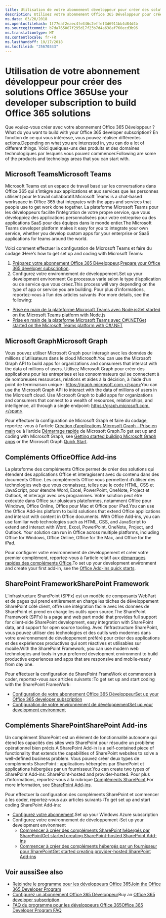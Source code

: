 ```yaml
---
title: Utilisation de votre abonnement développeur pour créer des solutions Office 365
description: Utilisez votre abonnement Office 365 Développeur pour créer les solutions que vous souhaitez.
ms.date: 03/20/2018
ms.openlocfilehash: 1f77eaf2eaec4fe346c2effef3d6911bb4d84d4b
ms.sourcegitcommit: b7da765007f295d17f23b7d4a638af760ecd3b96
ms.translationtype: HT
ms.contentlocale: fr-FR
ms.lasthandoff: 10/17/2018
ms.locfileid: "25670343"
---
```

# <a name="use-your-developer-subscription-to-build-office-365-solutions"></a><span data-ttu-id="fac7c-103">Utilisation de votre abonnement développeur pour créer des solutions Office 365</span><span class="sxs-lookup"><span data-stu-id="fac7c-103">Use your developer subscription to build Office 365 solutions</span></span>

<span data-ttu-id="fac7c-104">Que voulez-vous créer avec votre abonnement Office 365 Développeur ?</span><span class="sxs-lookup"><span data-stu-id="fac7c-104">What do you want to build with your Office 365 developer subscription?</span></span> <span data-ttu-id="fac7c-105">En fonction de ce qui vous intéresse, vous pouvez réaliser différentes actions.</span><span class="sxs-lookup"><span data-stu-id="fac7c-105">Depending on what you are interested in, you can do a lot of different things.</span></span> <span data-ttu-id="fac7c-106">Voici quelques-uns des produits et des domaines technologiques par lesquels vous pouvez commencer.</span><span class="sxs-lookup"><span data-stu-id="fac7c-106">Following are some of the products and technology areas that you can start with.</span></span>

## <a name="microsoft-teams"></a><span data-ttu-id="fac7c-107">Microsoft Teams</span><span class="sxs-lookup"><span data-stu-id="fac7c-107">Microsoft Teams</span></span>

<span data-ttu-id="fac7c-108">Microsoft Teams est un espace de travail basé sur les conversations dans Office 365 qui s’intègre aux applications et aux services que les personnes utilisent pour le travail collaboratif.</span><span class="sxs-lookup"><span data-stu-id="fac7c-108">Microsoft Teams is a chat-based workspace in Office 365 that integrates with the apps and services that people use to get work done together.</span></span> <span data-ttu-id="fac7c-109">La plateforme Microsoft Teams pour les développeurs facilite l’intégration de votre propre service, que vous développiez des applications personnalisées pour votre entreprise ou des applications SaaS pour des équipes dans le monde entier.</span><span class="sxs-lookup"><span data-stu-id="fac7c-109">The Microsoft Teams developer platform makes it easy for you to integrate your own service, whether you develop custom apps for your enterprise or SaaS applications for teams around the world.</span></span>

<span data-ttu-id="fac7c-110">Voici comment effectuer la configuration de Microsoft Teams et faire du codage :</span><span class="sxs-lookup"><span data-stu-id="fac7c-110">Here's how to get set up and coding with Microsoft Teams:</span></span>

1. <span data-ttu-id="fac7c-111">[Préparez votre abonnement Office 365 Développeur](https://docs.microsoft.com/fr-FR/microsoftteams/platform/get-started/get-started-tenant).</span><span class="sxs-lookup"><span data-stu-id="fac7c-111">[Prepare your Office 365 developer subscription](https://docs.microsoft.com/fr-FR/microsoftteams/platform/get-started/get-started-tenant).</span></span>
2. <span data-ttu-id="fac7c-112">Configurez votre environnement de développement.</span><span class="sxs-lookup"><span data-stu-id="fac7c-112">Set up your development environment</span></span> <span data-ttu-id="fac7c-113">Ce processus varie selon le type d’application ou de service que vous créez.</span><span class="sxs-lookup"><span data-stu-id="fac7c-113">This process will vary depending on the type of app or service you are building.</span></span> <span data-ttu-id="fac7c-114">Pour plus d’informations, reportez-vous à l’un des articles suivants :</span><span class="sxs-lookup"><span data-stu-id="fac7c-114">For more details, see the following:</span></span>

  - [<span data-ttu-id="fac7c-115">Prise en main de la plateforme Microsoft Teams avec Node.js</span><span class="sxs-lookup"><span data-stu-id="fac7c-115">Get started on the Microsoft Teams platform with Node.js</span></span>](https://docs.microsoft.com/fr-FR/microsoftteams/platform/get-started/get-started-nodejs)
  - [<span data-ttu-id="fac7c-116">Prise en main de la plateforme Microsoft Teams avec C#/.NET</span><span class="sxs-lookup"><span data-stu-id="fac7c-116">Get started on the Microsoft Teams platform with C#/.NET</span></span>](https://docs.microsoft.com/fr-FR/microsoftteams/platform/get-started/get-started-dotnet)

## <a name="microsoft-graph"></a><span data-ttu-id="fac7c-117">Microsoft Graph</span><span class="sxs-lookup"><span data-stu-id="fac7c-117">Microsoft Graph</span></span>

<span data-ttu-id="fac7c-118">Vous pouvez utiliser Microsoft Graph pour interagir avec les données de millions d’utilisateurs dans le cloud Microsoft.</span><span class="sxs-lookup"><span data-stu-id="fac7c-118">You can use the Microsoft Graph API to build apps for organizations and consumers that interact with the data of millions of users.</span></span> <span data-ttu-id="fac7c-119">Utilisez Microsoft Graph pour créer des applications pour les entreprises et les consommateurs qui se connectent à de nombreuses ressources, relations et aides à la décision, à l’aide d’un point de terminaison unique : https://graph.microsoft.com.</span><span class="sxs-lookup"><span data-stu-id="fac7c-119">You can use the Microsoft Graph API to interact with the data of millions of users in the Microsoft cloud. Use Microsoft Graph to build apps for organizations and consumers that connect to a wealth of resources, relationships, and intelligence, all through a single endpoint: https://graph.microsoft.com.</span></span>

<span data-ttu-id="fac7c-120">Pour effectuer la configuration de Microsoft Graph et faire du codage, reportez-vous à l’article [Création d’applications Microsoft Graph - Prise en main](https://developer.microsoft.com/fr-FR/graph/docs/concepts/get-started) ou à l’article [Démarrage rapide](https://developer.microsoft.com/fr-FR/graph/quick-start) de Microsoft Graph.</span><span class="sxs-lookup"><span data-stu-id="fac7c-120">To get set up and coding with Microsoft Graph, see [Getting started building Microsoft Graph apps](https://developer.microsoft.com/fr-FR/graph/docs/concepts/get-started) or the Microsoft Graph [Quick Start](https://developer.microsoft.com/fr-FR/graph/quick-start).</span></span>

## <a name="office-add-ins"></a><span data-ttu-id="fac7c-121">Compléments Office</span><span class="sxs-lookup"><span data-stu-id="fac7c-121">Office Add-ins</span></span>

<span data-ttu-id="fac7c-p105">La plateforme des compléments Office permet de créer des solutions qui étendent des applications Office et interagissent avec du contenu dans des documents Office. Les compléments Office vous permettent d’utiliser des technologies web que vous connaissez, telles que le code HTML, CSS et JavaScript, pour étendre Word, Excel, PowerPoint, OneNote, Project et Outlook, et interagir avec ces programmes. Votre solution peut être exécutée dans Office sur plusieurs plateformes, notamment Office pour Windows, Office Online, Office pour Mac et Office pour iPad.</span><span class="sxs-lookup"><span data-stu-id="fac7c-p105">You can use the Office Add-ins platform to build solutions that extend Office applications and interact with content in Office documents. With Office Add-ins, you can use familiar web technologies such as HTML, CSS, and JavaScript to extend and interact with Word, Excel, PowerPoint, OneNote, Project, and Outlook. Your solution can run in Office across multiple platforms, including Office for Windows, Office Online, Office for the Mac, and Office for the iPad.</span></span>

<span data-ttu-id="fac7c-125">Pour configurer votre environnement de développement et créer votre premier complément, reportez-vous à l’article relatif aux [démarrages rapides des compléments Office](https://docs.microsoft.com/fr-FR/office/dev/add-ins/).</span><span class="sxs-lookup"><span data-stu-id="fac7c-125">To set up your development environment and create your first add-in, see the [Office Add-ins quick starts](https://docs.microsoft.com/fr-FR/office/dev/add-ins/).</span></span>

## <a name="sharepoint-framework"></a><span data-ttu-id="fac7c-126">SharePoint Framework</span><span class="sxs-lookup"><span data-stu-id="fac7c-126">SharePoint Framework</span></span>

<span data-ttu-id="fac7c-127">L’infrastructure SharePoint (SPFx) est un modèle de composants WebPart et de pages qui prend entièrement en charge les tâches de développement SharePoint côté client, offre une intégration facile avec les données de SharePoint et prend en charge les outils open source.</span><span class="sxs-lookup"><span data-stu-id="fac7c-127">The SharePoint Framework (SPFx) is a page and web part model that provides full support for client-side SharePoint development, easy integration with SharePoint data, and support for open source tooling.</span></span> <span data-ttu-id="fac7c-128">Avec l’infrastructure SharePoint, vous pouvez utiliser des technologies et des outils web modernes dans votre environnement de développement préféré pour créer des applications et des expériences productives qui sont réactives et utilisables sur mobile.</span><span class="sxs-lookup"><span data-stu-id="fac7c-128">With the SharePoint Framework, you can use modern web technologies and tools in your preferred development environment to build productive experiences and apps that are responsive and mobile-ready from day one.</span></span>

<span data-ttu-id="fac7c-129">Pour effectuer la configuration de SharePoint FrameWork et commencer à coder, reportez-vous aux articles suivants :</span><span class="sxs-lookup"><span data-stu-id="fac7c-129">To get set up and start coding with the SharePoint FrameWork:</span></span>

- [<span data-ttu-id="fac7c-130">Configuration de votre abonnement Office 365 Développeur</span><span class="sxs-lookup"><span data-stu-id="fac7c-130">Set up your Office 365 developer subscription</span></span>](https://docs.microsoft.com/fr-FR/sharepoint/dev/spfx/set-up-your-developer-tenant)
- [<span data-ttu-id="fac7c-131">Configuration de votre environnement de développement</span><span class="sxs-lookup"><span data-stu-id="fac7c-131">Set up your development environment</span></span>](https://docs.microsoft.com/fr-FR/sharepoint/dev/spfx/set-up-your-development-environment)

## <a name="sharepoint-add-ins"></a><span data-ttu-id="fac7c-132">Compléments SharePoint</span><span class="sxs-lookup"><span data-stu-id="fac7c-132">SharePoint Add-ins</span></span> 

<span data-ttu-id="fac7c-133">Un complément SharePoint est un élément de fonctionnalité autonome qui étend les capacités des sites web SharePoint pour résoudre un problème opérationnel bien précis.</span><span class="sxs-lookup"><span data-stu-id="fac7c-133">A SharePoint Add-in is a self-contained piece of functionality that extends the capabilities of SharePoint websites to solve a well-defined business problem.</span></span> <span data-ttu-id="fac7c-134">Vous pouvez créer deux types de compléments SharePoint : applications hébergées par SharePoint et applications hébergées par un fournisseur.</span><span class="sxs-lookup"><span data-stu-id="fac7c-134">You can create two types of SharePoint Add-ins: SharePoint-hosted and provider-hosted.</span></span> <span data-ttu-id="fac7c-135">Pour plus d’informations, reportez-vous à la rubrique [Compléments SharePoint](https://docs.microsoft.com/fr-FR/sharepoint/dev/sp-add-ins/sharepoint-add-ins).</span><span class="sxs-lookup"><span data-stu-id="fac7c-135">For more information, see [SharePoint Add-ins](https://docs.microsoft.com/fr-FR/sharepoint/dev/sp-add-ins/sharepoint-add-ins).</span></span>

<span data-ttu-id="fac7c-136">Pour effectuer la configuration des compléments SharePoint et commencer à les coder, reportez-vous aux articles suivants :</span><span class="sxs-lookup"><span data-stu-id="fac7c-136">To get set up and start coding SharePoint Add-ins:</span></span>

- <span data-ttu-id="fac7c-137">[Configurez votre abonnement](https://docs.microsoft.com/fr-FR/sharepoint/dev/spfx/set-up-your-developer-tenant).</span><span class="sxs-lookup"><span data-stu-id="fac7c-137">Set up your Windows Azure subscription</span></span>  
- <span data-ttu-id="fac7c-138">Configurez votre environnement de développement :</span><span class="sxs-lookup"><span data-stu-id="fac7c-138">Set up your development environment</span></span> 
  - [<span data-ttu-id="fac7c-139">Commencer à créer des compléments SharePoint hébergés par SharePoint</span><span class="sxs-lookup"><span data-stu-id="fac7c-139">Get started creating SharePoint-hosted SharePoint Add-ins</span></span>](https://docs.microsoft.com/fr-FR/sharepoint/dev/sp-add-ins/get-started-creating-sharepoint-hosted-sharepoint-add-ins)  
  - [<span data-ttu-id="fac7c-140">Commencer à créer des compléments hébergés par un fournisseur pour SharePoint</span><span class="sxs-lookup"><span data-stu-id="fac7c-140">Get started creating provider-hosted SharePoint Add-ins</span></span>](https://docs.microsoft.com/fr-FR/sharepoint/dev/sp-add-ins/get-started-creating-provider-hosted-sharepoint-add-ins)  

## <a name="see-also"></a><span data-ttu-id="fac7c-141">Voir aussi</span><span class="sxs-lookup"><span data-stu-id="fac7c-141">See also</span></span>

- [<span data-ttu-id="fac7c-142">Rejoindre le programme pour les développeurs Office 365</span><span class="sxs-lookup"><span data-stu-id="fac7c-142">Join the Office 365 Developer Program</span></span>](office-365-developer-program.md)
- <span data-ttu-id="fac7c-143">[Configurez un abonnement Office 365 Développeur](office-365-developer-program-get-started.md)</span><span class="sxs-lookup"><span data-stu-id="fac7c-143">Buy an [Office 365 developer subscription](office-365-developer-program-get-started.md).</span></span> 
- [<span data-ttu-id="fac7c-144">FAQ du programme pour les développeurs Office 365</span><span class="sxs-lookup"><span data-stu-id="fac7c-144">Office 365 Developer Program FAQ</span></span>](office-365-developer-program-faq.md) 
